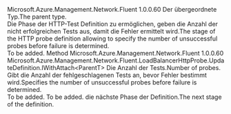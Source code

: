 <Type Name="IWithNumberOfProbes&lt;ParentT&gt;" FullName="Microsoft.Azure.Management.Network.Fluent.LoadBalancerHttpProbe.UpdateDefinition.IWithNumberOfProbes&lt;ParentT&gt;">
  <TypeSignature Language="C#" Value="public interface IWithNumberOfProbes&lt;ParentT&gt;" />
  <TypeSignature Language="ILAsm" Value=".class public interface auto ansi abstract IWithNumberOfProbes`1&lt;ParentT&gt;" />
  <TypeSignature Language="DocId" Value="T:Microsoft.Azure.Management.Network.Fluent.LoadBalancerHttpProbe.UpdateDefinition.IWithNumberOfProbes`1" />
  <TypeSignature Language="VB.NET" Value="Public Interface IWithNumberOfProbes(Of ParentT)" />
  <TypeSignature Language="F#" Value="type IWithNumberOfProbes&lt;'ParentT&gt; = interface" />
  <AssemblyInfo>
    <AssemblyName>Microsoft.Azure.Management.Network.Fluent</AssemblyName>
    <AssemblyVersion>1.0.0.60</AssemblyVersion>
  </AssemblyInfo>
  <TypeParameters>
    <TypeParameter Name="ParentT" />
  </TypeParameters>
  <Interfaces />
  <Docs>
    <typeparam name="ParentT"><span data-ttu-id="17ada-101">Der übergeordnete Typ.</span><span class="sxs-lookup"><span data-stu-id="17ada-101">The parent type.</span></span></typeparam>
    <summary>
            <span data-ttu-id="17ada-102">Die Phase der HTTP-Test Definition zu ermöglichen, geben die Anzahl der nicht erfolgreichen Tests aus, damit die Fehler ermittelt wird.</span><span class="sxs-lookup"><span data-stu-id="17ada-102">The stage of the HTTP probe definition allowing to specify the number of unsuccessful probes before failure is determined.</span></span>
            </summary>
    <remarks>To be added.</remarks>
  </Docs>
  <Members>
    <Member MemberName="WithNumberOfProbes">
      <MemberSignature Language="C#" Value="public Microsoft.Azure.Management.Network.Fluent.LoadBalancerHttpProbe.UpdateDefinition.IWithAttach&lt;ParentT&gt; WithNumberOfProbes (int probes);" />
      <MemberSignature Language="ILAsm" Value=".method public hidebysig newslot virtual instance class Microsoft.Azure.Management.Network.Fluent.LoadBalancerHttpProbe.UpdateDefinition.IWithAttach`1&lt;!ParentT&gt; WithNumberOfProbes(int32 probes) cil managed" />
      <MemberSignature Language="DocId" Value="M:Microsoft.Azure.Management.Network.Fluent.LoadBalancerHttpProbe.UpdateDefinition.IWithNumberOfProbes`1.WithNumberOfProbes(System.Int32)" />
      <MemberSignature Language="VB.NET" Value="Public Function WithNumberOfProbes (probes As Integer) As IWithAttach(Of ParentT)" />
      <MemberSignature Language="F#" Value="abstract member WithNumberOfProbes : int -&gt; Microsoft.Azure.Management.Network.Fluent.LoadBalancerHttpProbe.UpdateDefinition.IWithAttach&lt;'ParentT&gt;" Usage="iWithNumberOfProbes.WithNumberOfProbes probes" />
      <MemberType>Method</MemberType>
      <AssemblyInfo>
        <AssemblyName>Microsoft.Azure.Management.Network.Fluent</AssemblyName>
        <AssemblyVersion>1.0.0.60</AssemblyVersion>
      </AssemblyInfo>
      <ReturnValue>
        <ReturnType>Microsoft.Azure.Management.Network.Fluent.LoadBalancerHttpProbe.UpdateDefinition.IWithAttach&lt;ParentT&gt;</ReturnType>
      </ReturnValue>
      <Parameters>
        <Parameter Name="probes" Type="System.Int32" />
      </Parameters>
      <Docs>
        <param name="probes"><span data-ttu-id="17ada-103">Die Anzahl der Tests.</span><span class="sxs-lookup"><span data-stu-id="17ada-103">Number of probes.</span></span></param>
        <summary>
            <span data-ttu-id="17ada-104">Gibt die Anzahl der fehlgeschlagenen Tests an, bevor Fehler bestimmt wird.</span><span class="sxs-lookup"><span data-stu-id="17ada-104">Specifies the number of unsuccessful probes before failure is determined.</span></span>
            </summary>
        <returns>To be added.</returns>
        <remarks>To be added.</remarks>
        <return><span data-ttu-id="17ada-105">die nächste Phase der Definition.</span><span class="sxs-lookup"><span data-stu-id="17ada-105">The next stage of the definition.</span></span></return>
      </Docs>
    </Member>
  </Members>
</Type>